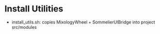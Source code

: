 # Install Utilities
- install_utils.sh: copies MixologyWheel + SommelierUIBridge into project src/modules
